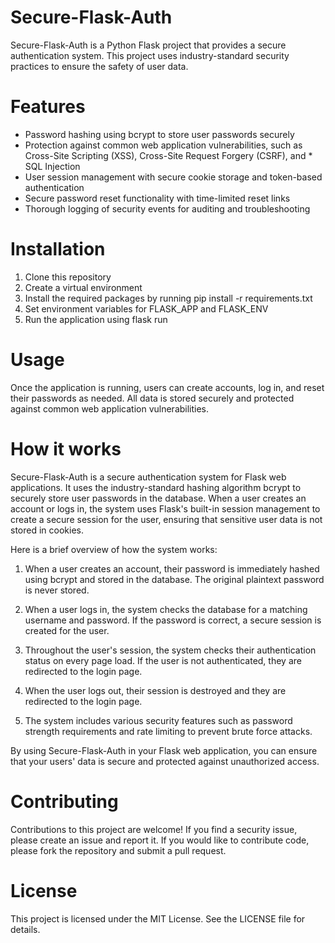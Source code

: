 # Secure-Flask-Auth

Secure-Flask-Auth is a Python Flask project that provides a secure authentication system. This project uses industry-standard security practices to ensure the safety of user data.

# Features
* Password hashing using bcrypt to store user passwords securely
* Protection against common web application vulnerabilities, such as Cross-Site Scripting (XSS), Cross-Site Request Forgery (CSRF), and  * SQL Injection
* User session management with secure cookie storage and token-based authentication
* Secure password reset functionality with time-limited reset links
* Thorough logging of security events for auditing and troubleshooting

# Installation
1. Clone this repository
2. Create a virtual environment
3. Install the required packages by running pip install -r requirements.txt
4. Set environment variables for FLASK_APP and FLASK_ENV
5. Run the application using flask run

# Usage
Once the application is running, users can create accounts, log in, and reset their passwords as needed. All data is stored securely and protected against common web application vulnerabilities.

# How it works
Secure-Flask-Auth is a secure authentication system for Flask web applications. It uses the industry-standard hashing algorithm bcrypt to securely store user passwords in the database. When a user creates an account or logs in, the system uses Flask's built-in session management to create a secure session for the user, ensuring that sensitive user data is not stored in cookies.

Here is a brief overview of how the system works:

1. When a user creates an account, their password is immediately hashed using bcrypt and stored in the database. The original            plaintext password is never stored.

2. When a user logs in, the system checks the database for a matching username and password. If the password is correct, a secure        session is created for the user.

3. Throughout the user's session, the system checks their authentication status on every page load. If the user is not authenticated,    they are redirected to the login page.

4. When the user logs out, their session is destroyed and they are redirected to the login page.

5. The system includes various security features such as password strength requirements and rate limiting to prevent brute force          attacks.

By using Secure-Flask-Auth in your Flask web application, you can ensure that your users' data is secure and protected against unauthorized access.

# Contributing
Contributions to this project are welcome! If you find a security issue, please create an issue and report it. If you would like to contribute code, please fork the repository and submit a pull request.

# License
This project is licensed under the MIT License. See the LICENSE file for details.
